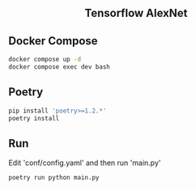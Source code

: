<div align="center">

## Tensorflow AlexNet

</div>

## Docker Compose
```bash
docker compose up -d
docker compose exec dev bash
```

## Poetry
```bash
pip install 'poetry>=1.2.*'
poetry install
```

## Run
Edit 'conf/config.yaml' and then run 'main.py'
```bash
poetry run python main.py
```
